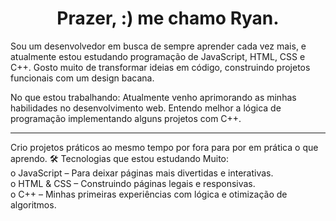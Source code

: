 
<h1 align="center"><strog>Prazer, :) me chamo Ryan.</strong></h1>


<p size='normal'>
    Sou um desenvolvedor em busca de sempre aprender cada vez mais, e atualmente estou estudando programação de JavaScript, HTML, CSS e C++. Gosto muito de transformar ideias em código, construindo projetos funcionais com um design bacana.
</p>

<p>
    No que estou trabalhando: Atualmente venho aprimorando as minhas habilidades no desenvolvimento web. Entendo melhor a lógica de programação implementando alguns projetos com C++.
</p>

<hr>

<p>
    Crio projetos práticos ao mesmo tempo por fora para por em prática o que aprendo. 🛠️ Tecnologias que estou estudando Muito:
    <br>
    &#959; JavaScript &#8211; Para deixar páginas mais divertidas e interativas.
    <br>
    &#959; HTML & CSS &#8211; Construindo páginas legais e responsivas.
    <br>
    &#959; C++ &#8211; Minhas primeiras experiências com lógica e otimização de algoritmos.
</p>